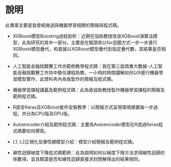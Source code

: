 # 說明

此專案主要是我曾經做過與機器學習相關的簡報與程式碼。

* XGBoost模型Boosting過程剖析：近期在協助教授改良XGBoost演算法模型，此為研究的其中一部分。主要是在驗證若以for迴圈方式一步一步進行XGBoost模型疊代，和直接以XGBoost模型疊代到指定疊代數，其結果是否相同。

* 人工智能金融挑戰賽工作坊範例教學程式碼：我在第三屆商業大數據-人工智能金融挑戰賽工作坊中擔任課程助教，一小時的時間講解如何以R進行機器學習模型實作，此資料夾內為我製作的簡報及程式碼。

* 機器學習課程講義及範例程式碼：此為我協助教授製作機器學習課程的簡報及範例程式碼。

* R語言Keras及XGBoost套件安裝教學：以簡報方式呈現環境建置每一步過程，共分為CPU版及GPU版。

* Autoencoder介紹及範例程式碼：主要為Autoencoder模型在R透過Keras程式碼要如何撰寫。

* L1, L2正規化及彈性網模型介紹：模型介紹簡報及範例程式碼。

* 線性迴歸梯度下降程式碼範例：此為說明如何以梯度下降方法求得線性迴歸的係數項，並且驗證是否和線性迴歸直接求封閉解得出的結果相同。